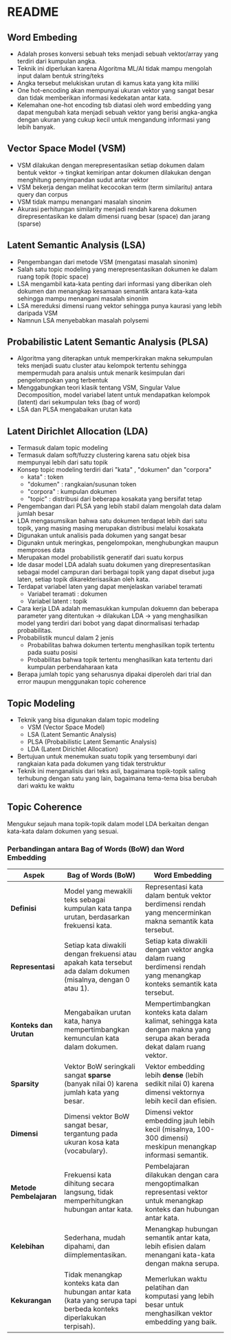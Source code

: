 # README
## Word Embeding
-  Adalah proses konversi sebuah teks menjadi sebuah vektor/array yang terdiri dari kumpulan angka. 
- Teknik ini diperlukan karena Algoritma ML/AI tidak mampu mengolah input dalam bentuk string/teks
- Angka tersebut melukiskan urutan di kamus kata yang kita miliki
- One hot-encoding akan mempunyai ukuran vektor yang sangat besar dan tidak memberikan informasi kedekatan antar kata. 
- Kelemahan one-hot encoding tsb diatasi oleh word embedding yang dapat mengubah kata menjadi sebuah vektor yang berisi angka-angka dengan ukuran yang cukup kecil untuk mengandung informasi yang lebih banyak.


## Vector Space Model (VSM)
- VSM dilakukan dengan merepresentasikan setiap dokumen dalam bentuk vektor -> tingkat kemiripan antar dokumen dilakukan dengan menghitung penyimpandan sudut antar vektor
- VSM bekerja dengan melihat kecocokan term (term similaritu) antara query dan corpus
- VSM tidak mampu menangani masalah sinonim 
- Akurasi perhitungan similarity menjadi rendah karena dokumen direpresentasikan ke dalam dimensi ruang besar (space) dan jarang (sparse)

## Latent Semantic Analysis (LSA)
- Pengembangan dari metode VSM (mengatasi masalah sinonim)
- Salah satu topic modeling yang merepresentasikan dokumen ke dalam ruang topik (topic space)
- LSA mengambil kata-kata penting dari informasi yang diberikan oleh dokumen dan menangkap kesamaan semantik antara kata-kata sehingga mampu menangani masalah sinonim
- LSA mereduksi dimensi ruang vektor sehingga punya kaurasi yang lebih daripada VSM
- Namnun LSA menyebabkan masalah polysemi

## Probabilistic Latent Semantic Analysis (PLSA)
- Algoritma yang diterapkan untuk memperkirakan makna sekumpulan teks menjadi suatu cluster atau kelompok tertentu sehingga mempermudah para analsis untuk menarik kesimpulan dari pengelompokan yang terbentuk
- Menggabungkan teori klasik tentang VSM, Singular Value Decomposition, model variabel latent untuk mendapatkan kelompok (latent) dari sekumpulan teks (bag of word)
- LSA dan PLSA mengabaikan urutan kata

## Latent Dirichlet Allocation (LDA)
- Termasuk dalam topic modeling
- Termasuk dalam soft/fuzzy clustering karena satu objek bisa mempunyai lebih dari satu topik
- Konsep topic modeling terdiri dari "kata" , "dokumen" dan "corpora"
    - kata" : token
    - "dokumen" : rangkaian/susunan token
    - "corpora" : kumpulan dokumen
    - "topic" : distribusi dari beberapa kosakata yang bersifat tetap
- Pengembangan dari PLSA yang lebih stabil dalam mengolah data dalam jumlah besar
- LDA mengasumsikan bahwa satu dokumen terdapat lebih dari satu topik, yang masing masing merupakan distribusi melalui kosakata
- Digunakan untuk analisis pada dokumen yang sangat besar
- Digunakn untuk meringkas, pengelompokan, menghubungkan maupun memproses data
- Merupakan model probabilistik generatif dari suatu korpus
- Ide dasar model LDA adalah suatu dokumen yang direpresentasikan sebagai model campuran dari berbagai topik yang dapat disebut juga laten, setiap topik dikarekterisasikan oleh kata.
- Terdapat variabel laten yang dapat menjelaskan variabel teramati
    - Variabel teramati : dokumen
    - Variabel latent : topik
- Cara kerja LDA adalah memasukkan kumpulan dokuemn dan beberapa parameter yang ditentukan -> dilakukan LDA -> yang menghasilkan model yang terdiri dari bobot yang dapat dinormalisasi terhadap probabilitas.
- Probabilistik muncul dalam 2 jenis
    - Probabilitas bahwa dokumen tertentu menghasilkan topik tertentu pada suatu posisi
    - Probabilitas bahwa topik tertentu menghasilkan kata tertentu dari kumpulan perbendaharaan kata
- Berapa jumlah topic yang seharusnya dipakai diperoleh dari trial dan error maupun menggunakan topic coherence

## Topic Modeling
- Teknik yang bisa digunakan dalam topic modeling
    - VSM (Vector Space Model)
    - LSA (Latent Semantic Analysis)
    - PLSA (Probabilistic Latent Semantic Analysis)
    - LDA (Latent Dirichlet Allocation)
- Bertujuan untuk menemukan suatu topik yang tersembunyi dari rangkaian kata pada dokumen yang tidak terstruktur
- Teknik ini menganalisis dari teks asli, bagaimana topik-topik saling terhubung dengan satu yang lain, bagaimana tema-tema bisa berubah dari waktu ke waktu

## Topic Coherence
Mengukur sejauh mana topik-topik dalam model LDA berkaitan dengan kata-kata dalam dokumen yang sesuai.
        


### Perbandingan antara Bag of Words (BoW) dan Word Embedding

| **Aspek**                     | **Bag of Words (BoW)**                                    | **Word Embedding**                                      |
|--------------------------------|------------------------------------------------------------|----------------------------------------------------------|
| **Definisi**                   | Model yang mewakili teks sebagai kumpulan kata tanpa urutan, berdasarkan frekuensi kata. | Representasi kata dalam bentuk vektor berdimensi rendah yang mencerminkan makna semantik kata tersebut. |
| **Representasi**               | Setiap kata diwakili dengan frekuensi atau apakah kata tersebut ada dalam dokumen (misalnya, dengan 0 atau 1). | Setiap kata diwakili dengan vektor angka dalam ruang berdimensi rendah yang menangkap konteks semantik kata tersebut. |
| **Konteks dan Urutan**         | Mengabaikan urutan kata, hanya mempertimbangkan kemunculan kata dalam dokumen. | Mempertimbangkan konteks kata dalam kalimat, sehingga kata dengan makna yang serupa akan berada dekat dalam ruang vektor. |
| **Sparsity**                   | Vektor BoW seringkali sangat **sparse** (banyak nilai 0) karena jumlah kata yang besar. | Vektor embedding lebih **dense** (lebih sedikit nilai 0) karena dimensi vektornya lebih kecil dan efisien. |
| **Dimensi**                    | Dimensi vektor BoW sangat besar, tergantung pada ukuran kosa kata (vocabulary). | Dimensi vektor embedding jauh lebih kecil (misalnya, 100-300 dimensi) meskipun menangkap informasi semantik. |
| **Metode Pembelajaran**        | Frekuensi kata dihitung secara langsung, tidak memperhitungkan hubungan antar kata. | Pembelajaran dilakukan dengan cara mengoptimalkan representasi vektor untuk menangkap konteks dan hubungan antar kata. |
| **Kelebihan**                  | Sederhana, mudah dipahami, dan diimplementasikan. | Menangkap hubungan semantik antar kata, lebih efisien dalam menangani kata-kata dengan makna serupa. |
| **Kekurangan**                 | Tidak menangkap konteks kata dan hubungan antar kata (kata yang serupa tapi berbeda konteks diperlakukan terpisah). | Memerlukan waktu pelatihan dan komputasi yang lebih besar untuk menghasilkan vektor embedding yang baik. |

